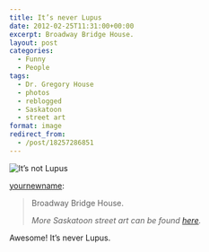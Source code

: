 ```yaml
---
title: It’s never Lupus
date: 2012-02-25T11:31:00+00:00
excerpt: Broadway Bridge House.
layout: post
categories:
  - Funny
  - People
tags:
  - Dr. Gregory House
  - photos
  - reblogged
  - Saskatoon
  - street art
format: image
redirect_from:
  - /post/18257286851
---
```

<img class="alignnone size-full wp-image-130" src="https://dv8b8dkxht4vb.cloudfront.net/img/tumblr_lrtvise0Ho1qb88oao1_1280.jpg" alt="It’s not Lupus" srcset="https://dv8b8dkxht4vb.cloudfront.net/img/tumblr_lrtvise0Ho1qb88oao1_1280.jpg 1000w, https://dv8b8dkxht4vb.cloudfront.net/img/tumblr_lrtvise0Ho1qb88oao1_1280-300x225.jpg 300w, https://dv8b8dkxht4vb.cloudfront.net/img/tumblr_lrtvise0Ho1qb88oao1_1280-400x300.jpg 400w" sizes="(max-width: 1000px) 100vw, 1000px" />

[yournewname](http://yournewname.tumblr.com/post/18256971955/broadway-bridge-house-more-saskatoon-street-art):

> Broadway Bridge House.
> 
> _More Saskatoon street art can be found [here](http://saskatoonstreets.tumblr.com/)._

Awesome! It’s never Lupus.